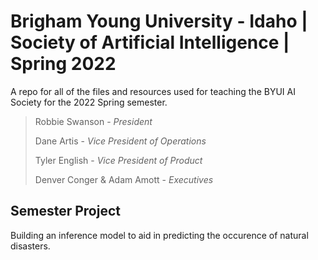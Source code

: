 # Brigham Young University - Idaho | Society of Artificial Intelligence | Spring 2022

A repo for all of the files and resources used for teaching the BYUI AI Society for the 2022 Spring semester.

> Robbie Swanson - *President*
> 
> Dane Artis - *Vice President of Operations*
> 
> Tyler English - *Vice President of Product*
> 
> Denver Conger & Adam Amott - *Executives* 

## Semester Project

Building an inference model to aid in predicting the occurence of natural disasters.
